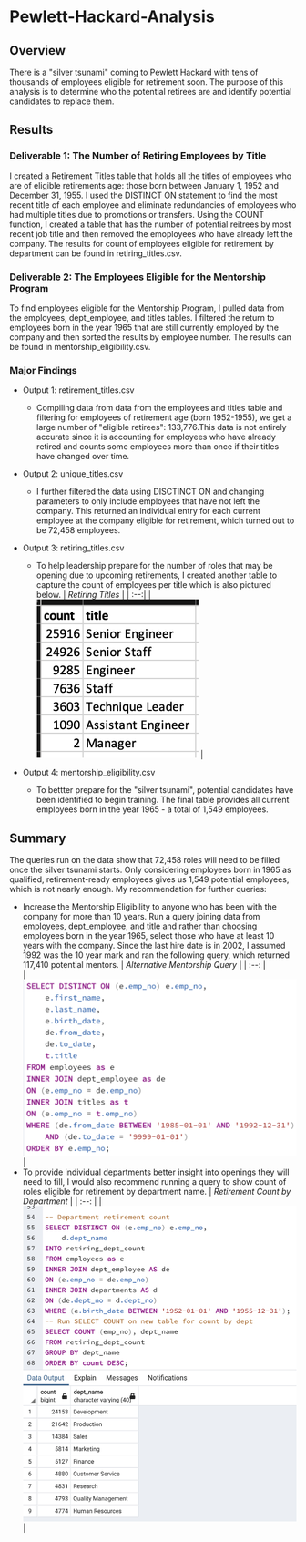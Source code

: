 # Pewlett-Hackard-Analysis

## Overview 
There is a "silver tsunami" coming to Pewlett Hackard with tens of thousands of employees eligible for retirement soon. The purpose of this analysis is to determine who the potential retirees are and identify potential candidates to replace them. 

## Results
### Deliverable 1: The Number of Retiring Employees by Title
I created a Retirement Titles table that holds all the titles of employees who are of eligible retirements age: those born between January 1, 1952 and December 31, 1955. I used the DISTINCT ON statement to find the most recent title of each employee and eliminate redundancies of employees who had multiple titles due to promotions or transfers. Using the COUNT function, I created a table that has the number of potential reitrees by most recent job title and then removed the emoployees who have already left the company. The results for count of employees eligible for retirement by department can be found in retiring_titles.csv.

### Deliverable 2: The Employees Eligible for the Mentorship Program
To find employees eligible for the Mentorship Program, I pulled data from the employees, dept_employee, and titles tables. I filtered the return to employees born in the year 1965 that are still currently employed by the company and then sorted the results by employee number. The results can be found in mentorship_eligibility.csv.

### Major Findings
- Output 1: retirement_titles.csv
  - Compiling data from data from the employees and titles table and filtering for employees of retirement age (born 1952-1955), we get a large number of "eligible retirees": 133,776.This data is not entirely accurate since it is accounting for employees who have already retired and counts some employees more than once if their titles have changed over time.
- Output 2: unique_titles.csv
  - I further filtered the data using DISCTINCT ON and changing parameters to only include employees that have not left the company. This returned an individual entry for each current employee at the company eligible for retirement, which turned out to be 72,458 employees.
- Output 3: retiring_titles.csv
  - To help leadership prepare for the number of roles that may be opening due to upcoming retirements, I created another table to capture the count of employees per title which is also pictured below.
    | *Retiring Titles* |
    | :--:|
    | ![Retiring Titles](image/../retiring_titles.png) |
    


- Output 4: mentorship_eligibility.csv
  - To bettter prepare for the "silver tsunami", potential candidates have been identified to begin training. The final table provides all current employees born in the year 1965 - a total of 1,549 employees.

## Summary
The queries run on the data show that 72,458 roles will need to be filled once the silver tsunami starts. Only considering employees born in 1965 as qualified, retirement-ready employees gives us 1,549 potential employees, which is not nearly enough. My recommendation for further queries:
- Increase the Mentorship Eligibility to anyone who has been with the company for more than 10 years. Run a query joining data from employees, dept_employee, and title and rather than choosing employees born in the year 1965, select those who have at least 10 years with the company. Since the last hire date is in 2002, I assumed 1992 was the 10 year mark and ran the following query, which returned 117,410 potential mentors.
   | *Alternative Mentorship Query* |
   | :--: |   
   | ![Mentorship Query](image/../mentorship_query.png) |
- To provide individual departments better insight into openings they will need to fill, I would also recommend running a query to show count of roles eligible for retirement by department name.
   | *Retirement Count by Department* |
   | :--: |
   | ![Dept Retirement Count](image/../retirement_dept_count.png) |
   
   
